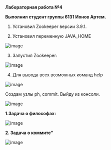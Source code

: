 **Лабораторная работа №4**

**Выполнил студент группы 6131 Ионов Артем.**

1. Установил Zookeeper версии 3.9.1.

2. Установил переменную JAVA_HOME

![image](https://github.com/sat4h/BigData/assets/146749026/e9c64a6b-1d55-4296-8c0d-0899063b9533)

3. Запустил Zookeeper:

![image](https://github.com/sat4h/BigData/assets/146749026/5e27f9ca-247a-49bc-a88a-7f1678c2e2cd)

4. Для вывода всех возможных команд help

![image](https://github.com/sat4h/BigData/assets/146749026/56a6a152-4966-463b-bd38-c0ba67611053)

Создам узлы ph, commit. Выйду из консоли.

![image](https://github.com/sat4h/BigData/assets/146749026/b47027ec-5f4e-4bf4-861d-8273e670fba0)

**1.Задача о философах:**

![image](https://github.com/sat4h/BigData/assets/146749026/067305fb-e217-4145-b9c4-ce0e6442f490)

**2. Задача о коммите"**

![image](https://github.com/sat4h/BigData/assets/146749026/f3dc03f0-0dcf-4d31-8ad0-5c3423207a7a)

